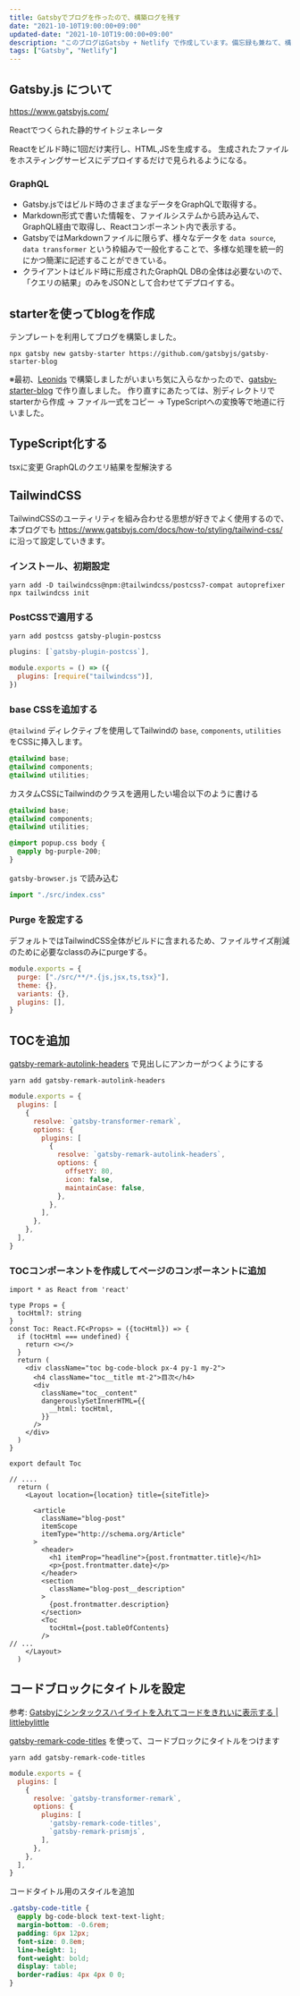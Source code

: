 ```yaml
---
title: Gatsbyでブログを作ったので、構築ログを残す
date: "2021-10-10T19:00:00+09:00"
updated-date: "2021-10-10T19:00:00+09:00"
description: "このブログはGatsby + Netlify で作成しています。備忘録も兼ねて、構築ログを残しておきます。"
tags: ["Gatsby", "Netlify"]
---
```


## Gatsby.js について

<https://www.gatsbyjs.com/>

Reactでつくられた静的サイトジェネレータ

Reactをビルド時に1回だけ実行し、HTML,JSを生成する。
生成されたファイルをホスティングサービスにデプロイするだけで見られるようになる。

### GraphQL

- Gatsby.jsではビルド時のさまざまなデータをGraphQLで取得する。
- Markdown形式で書いた情報を、ファイルシステムから読み込んで、GraphQL経由で取得し、Reactコンポーネント内で表示する。
- GatsbyではMarkdownファイルに限らず、様々なデータを `data source`, `data transformer` という枠組みで一般化することで、多様な処理を統一的にかつ簡潔に記述することができている。
- クライアントはビルド時に形成されたGraphQL DBの全体は必要ないので、「クエリの結果」のみをJSONとして合わせてデプロイする。

## starterを使ってblogを作成

テンプレートを利用してブログを構築しました。

```shell
npx gatsby new gatsby-starter https://github.com/gatsbyjs/gatsby-starter-blog
```

※最初、[Leonids](https://www.gatsbyjs.com/starters/renyuanz/leonids/) で構築しましたがいまいち気に入らなかったので、[gatsby-starter-blog](https://www.gatsbyjs.com/starters/gatsbyjs/gatsby-starter-blog) で作り直しました。
作り直すにあたっては、別ディレクトリでstarterから作成 → ファイル一式をコピー → TypeScriptへの変換等で地道に行いました。

## TypeScript化する

tsxに変更
GraphQLのクエリ結果を型解決する

## TailwindCSS

TailwindCSSのユーティリティを組み合わせる思想が好きでよく使用するので、本ブログでも
<https://www.gatsbyjs.com/docs/how-to/styling/tailwind-css/>
に沿って設定していきます。

### インストール、初期設定

```shell
yarn add -D tailwindcss@npm:@tailwindcss/postcss7-compat autoprefixer
npx tailwindcss init
```

### PostCSSで適用する

```shell
yarn add postcss gatsby-plugin-postcss
```

```javascript:title=gatsby-config.js
plugins: [`gatsby-plugin-postcss`],
```

```javascript:title=postcss.config.js
module.exports = () => ({
  plugins: [require("tailwindcss")],
})
```

### base CSSを追加する

`@tailwind` ディレクティブを使用してTailwindの `base`, `components`, `utilities` をCSSに挿入します。

```css:title=src/index.css
@tailwind base;
@tailwind components;
@tailwind utilities;
```

カスタムCSSにTailwindのクラスを適用したい場合以下のように書ける

```css:title=src/index.css
@tailwind base;
@tailwind components;
@tailwind utilities;

@import popup.css body {
  @apply bg-purple-200;
}
```

`gatsby-browser.js` で読み込む

```javascript:title=gatsby-browser.js
import "./src/index.css"
```

### Purge を設定する

デフォルトではTailwindCSS全体がビルドに含まれるため、ファイルサイズ削減のために必要なclassのみにpurgeする。

```javascript:title=tailwind.config.js
module.exports = {
  purge: ["./src/**/*.{js,jsx,ts,tsx}"],
  theme: {},
  variants: {},
  plugins: [],
}
```

## TOCを追加

[gatsby-remark-autolink-headers](https://www.gatsbyjs.com/plugins/gatsby-remark-autolink-headers/) で見出しにアンカーがつくようにする

```shell
yarn add gatsby-remark-autolink-headers
```

```javascript:title=gatsby-config.js
module.exports = {
  plugins: [
    {
      resolve: `gatsby-transformer-remark`,
      options: {
        plugins: [
          {
            resolve: `gatsby-remark-autolink-headers`,
            options: {
              offsetY: 80,
              icon: false,
              maintainCase: false,
            },
          },
        ],
      },
    },
  ],
}
```

### TOCコンポーネントを作成してページのコンポーネントに追加

```typescript:toc.tsx
import * as React from 'react'

type Props = {
  tocHtml?: string
}
const Toc: React.FC<Props> = ({tocHtml}) => {
  if (tocHtml === undefined) {
    return <></>
  }
  return (
    <div className="toc bg-code-block px-4 py-1 my-2">
      <h4 className="toc__title mt-2">目次</h4>
      <div
        className="toc__content"
        dangerouslySetInnerHTML={{
          __html: tocHtml,
        }}
      />
    </div>
  )
}

export default Toc
```

```typescript:bolg-post.tsx
// ....
  return (
    <Layout location={location} title={siteTitle}>

      <article
        className="blog-post"
        itemScope
        itemType="http://schema.org/Article"
      >
        <header>
          <h1 itemProp="headline">{post.frontmatter.title}</h1>
          <p>{post.frontmatter.date}</p>
        </header>
        <section
          className="blog-post__description"
        >
          {post.frontmatter.description}
        </section>
        <Toc
          tocHtml={post.tableOfContents}
        />
// ...
    </Layout>
  )
```

## コードブロックにタイトルを設定

参考: [Gatsbyにシンタックスハイライトを入れてコードをきれいに表示する | littlebylittle](https://littlebylittle.work/2020/01/gatsby-syntax-highlighting/)

[gatsby-remark-code-titles](https://www.gatsbyjs.com/plugins/gatsby-remark-code-titles/) を使って、コードブロックにタイトルをつけます

```shell
yarn add gatsby-remark-code-titles
```

```javascript:title=gatsby-config.js
module.exports = {
  plugins: [
    {
      resolve: `gatsby-transformer-remark`,
      options: {
        plugins: [
          'gatsby-remark-code-titles',
          `gatsby-remark-prismjs`,
        ],
      },
    },
  ],
}
```

コードタイトル用のスタイルを追加

```css:title=index.css
.gatsby-code-title {
  @apply bg-code-block text-text-light;
  margin-bottom: -0.6rem;
  padding: 6px 12px;
  font-size: 0.8em;
  line-height: 1;
  font-weight: bold;
  display: table;
  border-radius: 4px 4px 0 0;
}
```
